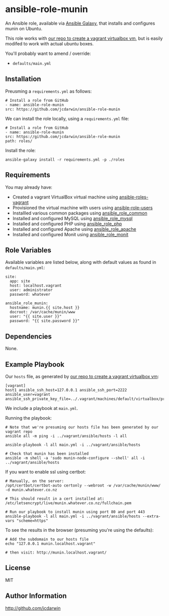 ansible-role-munin
==================

An Ansible role, available via [Ansible Galaxy](https://galaxy.ansible.com), that installs and configures munin on Ubuntu.

This role works with [our repo to create a vagrant virtualbox vm](https://github.com/jcdarwin/ansible-roles-vagrant), but is easily modifed to work with actual ubuntu boxes.

You'll probably want to amend / override:

* `defaults/main.yml`

Installation
------------

Preusming a `requirements.yml` as follows:

    # Install a role from GitHub
    - name: ansible-role-munin
    src: https://github.com/jcdarwin/ansible-role-munin

We can install the role locally, using a `requirements.yml` file:

    # Install a role from GitHub
    - name: ansible-role-munin
    src: https://github.com/jcdarwin/ansible-role-munin
    path: roles/

Install the role:

    ansible-galaxy install -r requirements.yml -p ./roles

Requirements
------------

You may already have:

* Created a vagrant VirtualBox virtual machine using [ansible-roles-vagrant](https://github.com/jcdarwin/ansible-role-users)
* Provisioned the virtual machine with users using [ansible-role-users](https://github.com/jcdarwin/ansible-role-users)
* Installled various common packages using [ansible_role_common](https://github.com/jcdarwin/ansible-role-common)
* Installed and configured MySQL using [ansible_role_mysql](https://github.com/jcdarwin/ansible-role-mysql)
* Installed and configured PHP using [ansible_role_php](https://github.com/jcdarwin/ansible-role-php)
* Installed and configured Apache using [ansible_role_apache](https://github.com/jcdarwin/ansible-role-apache)
* Installed and configured Monit using [ansible_role_monit](https://github.com/jcdarwin/ansible-role-monit)

Role Variables
--------------

Available variables are listed below, along with default values as found in `defaults/main.yml`:

    site:
      app: site
      host: localhost.vagrant
      user: administrator
      password: whatever

    ansible_role_munin:
      hostname: munin.{{ site.host }}
      docroot: /var/cache/munin/www
      user: "{{ site.user }}"
      password: "{{ site.password }}"

Dependencies
------------

None.

Example Playbook
----------------

Our `hosts` file, as generated by [our repo to create a vagrant virtualbox vm](https://github.com/jcdarwin/ansible-roles-vagrant):

    [vagrant]
    host1 ansible_ssh_host=127.0.0.1 ansible_ssh_port=2222 ansible_user=vagrant ansible_ssh_private_key_file=../.vagrant/machines/default/virtualbox/private_key

We include a playbook at `main.yml`.

Running the playbook:

    # Note that we're presuming our hosts file has been generated by our vagrant repo
    ansible all -m ping -i ../vagrant/ansible/hosts -l all

    ansible-playbook -l all main.yml -i ../vagrant/ansible/hosts

    # Check that munin has been installed
    ansible -m shell -a 'sudo munin-node-configure --shell' all -i ../vagrant/ansible/hosts

If you want to enable ssl using certbot:

    # Manually, on the server:
    /opt/certbot/certbot-auto certonly --webroot -w /var/cache/munin/www/ -d munin.whatever.co.nz

    # This should result in a cert installed at:
    /etc/letsencrypt/live/munin.whatever.co.nz/fullchain.pem

    # Run our playbook to install munin using port 80 and port 443
    ansible-playbook -l all main.yml -i ../vagrant/ansible/hosts --extra-vars "scheme=https"

To see the results in the browser (presuming you're using the defaults):

	# Add the subdomain to our hosts file
	echo "127.0.0.1	munin.localhost.vagrant"

	# then visit: http://munin.localhost.vagrant/

License
-------

MIT

Author Information
------------------

http://github.com/jcdarwin
